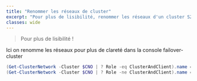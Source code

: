 ```yaml
---
title: "Renommer les réseaux de cluster"
excerpt: "Pour plus de lisibilité, renommer les réseaux d'un cluster S2D."
classes: wide
---
```


> Pour plus de lisibilité !

Ici on renomme les réseaux pour plus de clareté dans la console failover-cluster 

```powershell
(Get-ClusterNetwork -Cluster $CNO | ? Role -eq ClusterAndClient).name = "Management"
(Get-ClusterNetwork -Cluster $CNO | ? Role -ne ClusterAndClient).name = "SMB"
```
